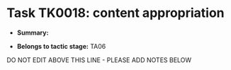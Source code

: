 # Task TK0018: content appropriation

* **Summary:** 

* **Belongs to tactic stage:** TA06

DO NOT EDIT ABOVE THIS LINE - PLEASE ADD NOTES BELOW
